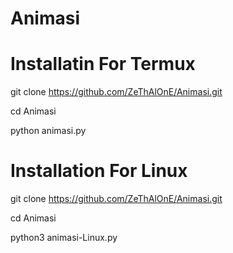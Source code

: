 # Animasi #

# Installatin For Termux #

git clone https://github.com/ZeThAlOnE/Animasi.git

cd Animasi

python animasi.py

# Installation For Linux #

git clone https://github.com/ZeThAlOnE/Animasi.git

cd Animasi

python3 animasi-Linux.py

